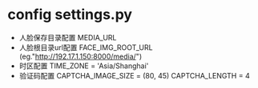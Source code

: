 # config settings.py
- 人脸保存目录配置 MEDIA_URL
- 人脸根目录url配置 FACE_IMG_ROOT_URL (eg."http://192.17.1.150:8000/media/")
- 时区配置 TIME_ZONE = 'Asia/Shanghai'
- 验证码配置 CAPTCHA_IMAGE_SIZE = (80, 45) CAPTCHA_LENGTH = 4
